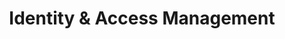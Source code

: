 ---
title: Identity & Access Management
slug: identity-access-management
description: IAM, RBAC, and access control strategies
lastUpdated: "2025-01-01"
---
